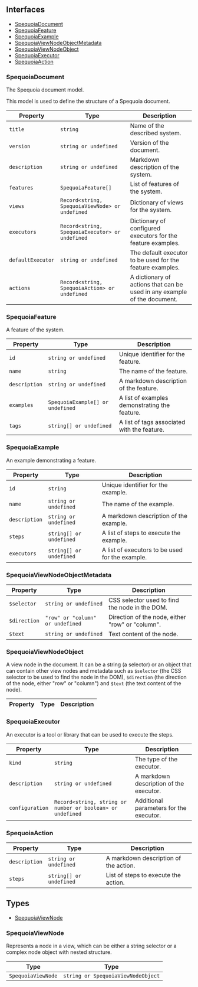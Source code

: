## Interfaces

- [SpequoiaDocument](#spequoiadocument)
- [SpequoiaFeature](#spequoiafeature)
- [SpequoiaExample](#spequoiaexample)
- [SpequoiaViewNodeObjectMetadata](#spequoiaviewnodeobjectmetadata)
- [SpequoiaViewNodeObject](#spequoiaviewnodeobject)
- [SpequoiaExecutor](#spequoiaexecutor)
- [SpequoiaAction](#spequoiaaction)

### SpequoiaDocument

The Spequoia document model.

This model is used to define the structure of a Spequoia document.

| Property          | Type                                            | Description                                                              |
| ----------------- | ----------------------------------------------- | ------------------------------------------------------------------------ |
| `title`           | `string`                                        | Name of the described system.                                            |
| `version`         | `string or undefined`                           | Version of the document.                                                 |
| `description`     | `string or undefined`                           | Markdown description of the system.                                      |
| `features`        | `SpequoiaFeature[]`                             | List of features of the system.                                          |
| `views`           | `Record<string, SpequoiaViewNode> or undefined` | Dictionary of views for the system.                                      |
| `executors`       | `Record<string, SpequoiaExecutor> or undefined` | Dictionary of configured executors for the feature examples.             |
| `defaultExecutor` | `string or undefined`                           | The default executor to be used for the feature examples.                |
| `actions`         | `Record<string, SpequoiaAction> or undefined`   | A dictionary of actions that can be used in any example of the document. |

### SpequoiaFeature

A feature of the system.

| Property      | Type                             | Description                                   |
| ------------- | -------------------------------- | --------------------------------------------- |
| `id`          | `string or undefined`            | Unique identifier for the feature.            |
| `name`        | `string`                         | The name of the feature.                      |
| `description` | `string or undefined`            | A markdown description of the feature.        |
| `examples`    | `SpequoiaExample[] or undefined` | A list of examples demonstrating the feature. |
| `tags`        | `string[] or undefined`          | A list of tags associated with the feature.   |

### SpequoiaExample

An example demonstrating a feature.

| Property      | Type                    | Description                                     |
| ------------- | ----------------------- | ----------------------------------------------- |
| `id`          | `string`                | Unique identifier for the example.              |
| `name`        | `string or undefined`   | The name of the example.                        |
| `description` | `string or undefined`   | A markdown description of the example.          |
| `steps`       | `string[] or undefined` | A list of steps to execute the example.         |
| `executors`   | `string[] or undefined` | A list of executors to be used for the example. |

### SpequoiaViewNodeObjectMetadata

| Property     | Type                             | Description                                      |
| ------------ | -------------------------------- | ------------------------------------------------ |
| `$selector`  | `string or undefined`            | CSS selector used to find the node in the DOM.   |
| `$direction` | `"row" or "column" or undefined` | Direction of the node, either "row" or "column". |
| `$text`      | `string or undefined`            | Text content of the node.                        |

### SpequoiaViewNodeObject

A view node in the document. It can be a string (a selector) or an object
that can contain other view nodes and metadata such as `$selector` (the
CSS selector to be used to find the node in the DOM), `$direction` (the
direction of the node, either "row" or "column") and `$text` (the text
content of the node).

| Property | Type | Description |
| -------- | ---- | ----------- |

### SpequoiaExecutor

An executor is a tool or library that can be used to execute the steps.

| Property        | Type                                                       | Description                             |
| --------------- | ---------------------------------------------------------- | --------------------------------------- |
| `kind`          | `string`                                                   | The type of the executor.               |
| `description`   | `string or undefined`                                      | A markdown description of the executor. |
| `configuration` | `Record<string, string or number or boolean> or undefined` | Additional parameters for the executor. |

### SpequoiaAction

| Property      | Type                    | Description                           |
| ------------- | ----------------------- | ------------------------------------- |
| `description` | `string or undefined`   | A markdown description of the action. |
| `steps`       | `string[] or undefined` | List of steps to execute the action.  |

## Types

- [SpequoiaViewNode](#spequoiaviewnode)

### SpequoiaViewNode

Represents a node in a view, which can be either a string selector
or a complex node object with nested structure.

| Type               | Type                               |
| ------------------ | ---------------------------------- |
| `SpequoiaViewNode` | `string or SpequoiaViewNodeObject` |
